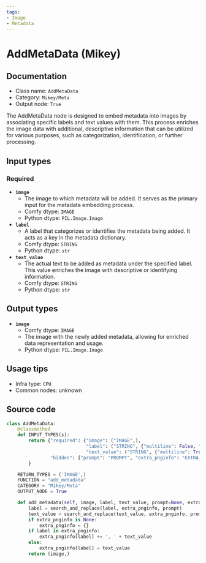 ```yaml
---
tags:
- Image
- Metadata
---
```


# AddMetaData (Mikey)
## Documentation
- Class name: `AddMetaData`
- Category: `Mikey/Meta`
- Output node: `True`

The AddMetaData node is designed to embed metadata into images by associating specific labels and text values with them. This process enriches the image data with additional, descriptive information that can be utilized for various purposes, such as categorization, identification, or further processing.
## Input types
### Required
- **`image`**
    - The image to which metadata will be added. It serves as the primary input for the metadata embedding process.
    - Comfy dtype: `IMAGE`
    - Python dtype: `PIL.Image.Image`
- **`label`**
    - A label that categorizes or identifies the metadata being added. It acts as a key in the metadata dictionary.
    - Comfy dtype: `STRING`
    - Python dtype: `str`
- **`text_value`**
    - The actual text to be added as metadata under the specified label. This value enriches the image with descriptive or identifying information.
    - Comfy dtype: `STRING`
    - Python dtype: `str`
## Output types
- **`image`**
    - Comfy dtype: `IMAGE`
    - The image with the newly added metadata, allowing for enriched data representation and usage.
    - Python dtype: `PIL.Image.Image`
## Usage tips
- Infra type: `CPU`
- Common nodes: unknown


## Source code
```python
class AddMetaData:
    @classmethod
    def INPUT_TYPES(s):
        return {"required": {"image": ("IMAGE",),
                             "label": ("STRING", {"multiline": False, "placeholder": "Label for metadata"}),
                             "text_value": ("STRING", {"multiline": True, "placeholder": "Text to add to metadata"})},
                "hidden": {"prompt": "PROMPT", "extra_pnginfo": "EXTRA_PNGINFO"},
        }

    RETURN_TYPES = ('IMAGE',)
    FUNCTION = "add_metadata"
    CATEGORY = "Mikey/Meta"
    OUTPUT_NODE = True

    def add_metadata(self, image, label, text_value, prompt=None, extra_pnginfo=None):
        label = search_and_replace(label, extra_pnginfo, prompt)
        text_value = search_and_replace(text_value, extra_pnginfo, prompt)
        if extra_pnginfo is None:
            extra_pnginfo = {}
        if label in extra_pnginfo:
            extra_pnginfo[label] += ', ' + text_value
        else:
            extra_pnginfo[label] = text_value
        return (image,)

```
